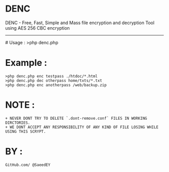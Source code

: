 # DENC
DENC - Free, Fast, Simple and Mass file encryption and decryption Tool using AES 256 CBC encryption
<hr>
# Usage :
	>php denc.php <dec/enc> <password> <files_selection_regex_pattern>

# Example : 
	>php denc.php enc testpass ./htdoc/*.html
	>php denc.php dec otherpass home/txts/*.txt
	>php denc.php enc anotherpass /web/backup.zip

# NOTE : 
	+ NEVER DONT TRY TO DELETE `.dont-remove.conf` FILES IN WORKING DIRCTORIES.
	+ WE DONT ACCEPT ANY RESPONSIBILITY OF ANY KIND OF FILE LOSING WHILE USING THIS SCRYPT.
# BY :
	GitHub.com/ @SaeedEY
